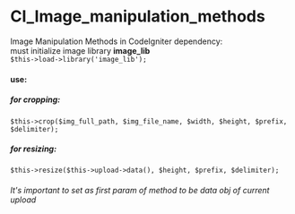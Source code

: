 # CI_Image_manipulation_methods
Image Manipulation Methods in CodeIgniter
dependency:<br />
must initialize image library <strong>image_lib</strong><br />
<code>$this->load->library('image_lib');</code>
<div>
<h4>use:</h4>
<h5>for cropping:</h5>
<code>$this->crop($img_full_path, $img_file_name, $width, $height, $prefix, $delimiter);</code>
<h5>for resizing:</h5>
<code>$this->resize($this->upload->data(), $height, $prefix, $delimiter);</code>
<h6>It's important to set as first param of method to be data obj of current upload</h6>
</div>
